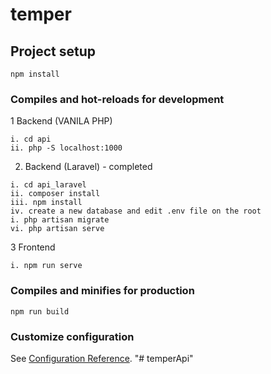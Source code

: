 # temper

## Project setup
```
npm install
```

### Compiles and hot-reloads for development

1 Backend (VANILA PHP)
```
i. cd api
ii. php -S localhost:1000
```

2. Backend (Laravel) - completed
```
i. cd api_laravel
ii. composer install
iii. npm install
iv. create a new database and edit .env file on the root 
i. php artisan migrate
vi. php artisan serve
```
3 Frontend
```
i. npm run serve
```

### Compiles and minifies for production
```
npm run build
```

### Customize configuration
See [Configuration Reference](https://cli.vuejs.org/config/).
"# temperApi" 
